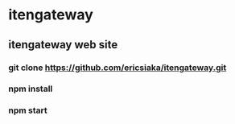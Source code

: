 # itengateway
## itengateway web site
### git clone https://github.com/ericsiaka/itengateway.git
### npm install
### npm start
